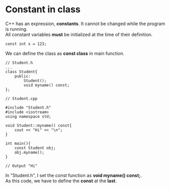 # Constant in class
C++ has an expression, **constants**.
It cannot be changed while the program is running.  
All constant variables **must** be initialized at the time of their definition.
```
const int x = 123;
```
We can define the class as **const class** in main function.
```
// Student.h
...
class Student{
    public:
        Student();
        void myname() const;
};

// Student.cpp

#include "Student.h"
#include <iostream>
using namespace std;

void Student::myname() const{
    cout << "Hi" << "\n";
}

int main(){
    const Student obj;
    obj.myname();
}

// Output "Hi"
```

In "Student.h", I set the const function as **void myname() const;**.  
As this code, we have to define the **const** at the **last**.



